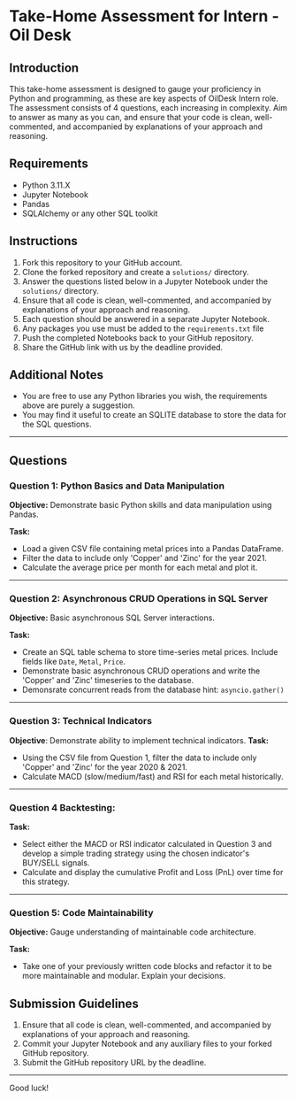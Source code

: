 # Take-Home Assessment for Intern - Oil Desk

## Introduction

This take-home assessment is designed to gauge your proficiency in Python and programming, as these are key aspects of OilDesk Intern role. The assessment consists of 4 questions, each increasing in complexity. Aim to answer as many as you can, and ensure that your code is clean, well-commented, and accompanied by explanations of your approach and reasoning.

## Requirements

- Python 3.11.X
- Jupyter Notebook
- Pandas
- SQLAlchemy or any other SQL toolkit

## Instructions

1. Fork this repository to your GitHub account.
2. Clone the forked repository and create a `solutions/` directory.
3. Answer the questions listed below in a Jupyter Notebook under the `solutions/` directory.
4. Ensure that all code is clean, well-commented, and accompanied by explanations of your approach and reasoning.
5. Each question should be answered in a separate Jupyter Notebook.
6. Any packages you use must be added to the `requirements.txt` file 
7. Push the completed Notebooks back to your GitHub repository.
8. Share the GitHub link with us by the deadline provided.

## Additional Notes

- You are free to use any Python libraries you wish, the requirements above are purely a suggestion.
- You may find it useful to create an SQLITE database to store the data for the SQL questions.

---

## Questions

### Question 1: Python Basics and Data Manipulation
**Objective:** Demonstrate basic Python skills and data manipulation using Pandas.

**Task:**
- Load a given CSV file containing metal prices into a Pandas DataFrame.
- Filter the data to include only 'Copper' and 'Zinc' for the year 2021.
- Calculate the average price per month for each metal and plot it.

---

### Question 2: Asynchronous CRUD Operations in SQL Server
**Objective:** Basic asynchronous SQL Server interactions.

**Task:**
- Create an SQL table schema to store time-series metal prices. Include fields like `Date`, `Metal`, `Price`.
- Demonstrate basic asynchronous CRUD operations and write the 'Copper' and 'Zinc' timeseries to the database. 
- Demonsrate concurrent reads from the database hint: `asyncio.gather()`
---

### Question 3: Technical Indicators
**Objective**: Demonstrate ability to implement technical indicators. 
**Task:**
- Using the CSV file from Question 1, filter the data to include only 'Copper' and 'Zinc' for the year 2020 & 2021.
- Calculate MACD (slow/medium/fast) and RSI for each metal historically.
---
### Question 4 Backtesting:
**Task:**
- Select either the MACD or RSI indicator calculated in Question 3 and develop a simple trading strategy using the chosen indicator's BUY/SELL signals. 
- Calculate and display the cumulative Profit and Loss (PnL) over time for this strategy. 
---
### Question 5: Code Maintainability
**Objective:** Gauge understanding of maintainable code architecture.

**Task:**
- Take one of your previously written code blocks and refactor it to be more maintainable and modular. Explain your decisions.



## Submission Guidelines

1. Ensure that all code is clean, well-commented, and accompanied by explanations of your approach and reasoning.
2. Commit your Jupyter Notebook and any auxiliary files to your forked GitHub repository.
3. Submit the GitHub repository URL by the deadline.

---

Good luck!
